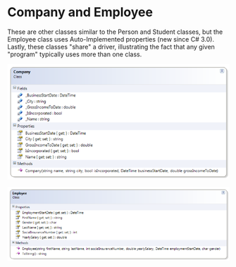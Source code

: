 ---
---
# Company and Employee

These are other classes similar to the Person and Student classes, but the Employee class uses Auto-Implemented properties (new since C# 3.0). Lastly, these classes "share" a driver, illustrating the fact that any given "program" typically uses more than one class.
 
![Company Class Diagram](C-Company.png)

![Employee Class Diagram](C-Employee.png)
